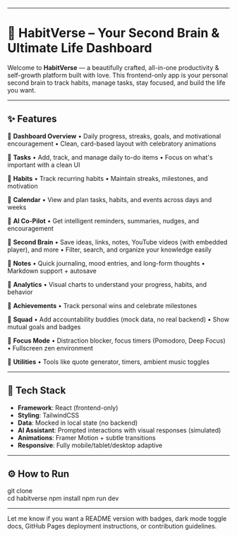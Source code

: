  
---

# 🌟 HabitVerse – Your Second Brain & Ultimate Life Dashboard

Welcome to **HabitVerse** — a beautifully crafted, all-in-one productivity & self-growth platform built with love.
This frontend-only app is your personal second brain to track habits, manage tasks, stay focused, and build the life you want.

 
---

## ✨ Features

🔹 **Dashboard Overview**
• Daily progress, streaks, goals, and motivational encouragement
• Clean, card-based layout with celebratory animations

🔹 **Tasks**
• Add, track, and manage daily to-do items
• Focus on what's important with a clean UI

🔹 **Habits**
• Track recurring habits
• Maintain streaks, milestones, and motivation

🔹 **Calendar**
• View and plan tasks, habits, and events across days and weeks

🔹 **AI Co-Pilot**
• Get intelligent reminders, summaries, nudges, and encouragement

🔹 **Second Brain**
• Save ideas, links, notes, YouTube videos (with embedded player), and more
• Filter, search, and organize your knowledge easily

🔹 **Notes**
• Quick journaling, mood entries, and long-form thoughts
• Markdown support + autosave

🔹 **Analytics**
• Visual charts to understand your progress, habits, and behavior

🔹 **Achievements**
• Track personal wins and celebrate milestones

🔹 **Squad**
• Add accountability buddies (mock data, no real backend)
• Show mutual goals and badges

🔹 **Focus Mode**
• Distraction blocker, focus timers (Pomodoro, Deep Focus)
• Fullscreen zen environment

🔹 **Utilities**
• Tools like quote generator, timers, ambient music toggles

---

## 📁 Tech Stack

* **Framework**: React (frontend-only)
* **Styling**: TailwindCSS
* **Data**: Mocked in local state (no backend)
* **AI Assistant**: Prompted interactions with visual responses (simulated)
* **Animations**: Framer Motion + subtle transitions
* **Responsive**: Fully mobile/tablet/desktop adaptive

---

## ⚙️ How to Run

git clone  
cd habitverse
npm install
npm run dev

---

Let me know if you want a README version with badges, dark mode toggle docs, GitHub Pages deployment instructions, or contribution guidelines.
